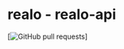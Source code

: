 # realo - realo-api

[![GitHub pull requests](https://img.shields.io/github/issues-pr/h1alexbel/realo)]
